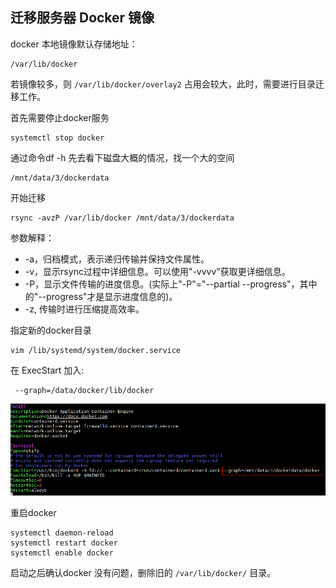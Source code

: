 ## 迁移服务器 Docker 镜像

docker 本地镜像默认存储地址：

```
/var/lib/docker
```

若镜像较多，则 `/var/lib/docker/overlay2` 占用会较大，此时，需要进行目录迁移工作。

首先需要停止docker服务

```
systemctl stop docker
```

通过命令df -h 先去看下磁盘大概的情况，找一个大的空间

```
/mnt/data/3/dockerdata
```

开始迁移

```
rsync -avzP /var/lib/docker /mnt/data/3/dockerdata
```

参数解释：

- -a，归档模式，表示递归传输并保持文件属性。
- -v，显示rsync过程中详细信息。可以使用"-vvvv"获取更详细信息。
- -P，显示文件传输的进度信息。(实际上"-P"="--partial --progress"，其中的"--progress"才是显示进度信息的)。
- -z,   传输时进行压缩提高效率。

指定新的docker目录

```
vim /lib/systemd/system/docker.service
```

在 ExecStart 加入:  

```
 --graph=/data/docker/lib/docker
```

![1589011075699](assets/1589011075699.png)

重启docker

```
systemctl daemon-reload
systemctl restart docker
systemctl enable docker
```

启动之后确认docker 没有问题，删除旧的 `/var/lib/docker/` 目录。